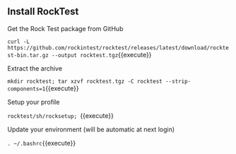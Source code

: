 ## Install RockTest

Get the Rock Test package from GitHub

`curl -L https://github.com/rockintest/rocktest/releases/latest/download/rocktest-bin.tar.gz --output rocktest.tgz`{{execute}}

Extract the archive

`mkdir rocktest; tar xzvf rocktest.tgz -C rocktest --strip-components=1`{{execute}}

Setup your profile

`rocktest/sh/rocksetup; `{{execute}}

Update your environment (will be automatic at next login)

`. ~/.bashrc`{{execute}}
